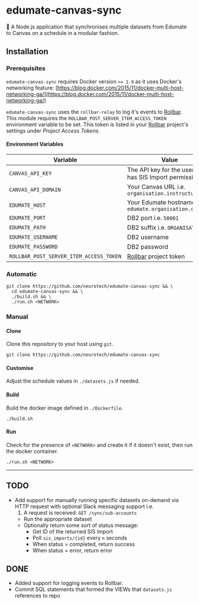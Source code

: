 # edumate-canvas-sync

:link: A Node.js application that synchronises multiple datasets from Edumate to Canvas on a schedule in a modular fashion.

## Installation

### Prerequisites

`edumate-canvas-sync` requires Docker version `>= 1.9` as it uses Docker's networking feature: [https://blog.docker.com/2015/11/docker-multi-host-networking-ga/](https://blog.docker.com/2015/11/docker-multi-host-networking-ga/)

`edumate-canvas-sync` uses the `rollbar-relay` to log it's events to [Rollbar](https://rollbar.com/). This module requires the `ROLLBAR_POST_SERVER_ITEM_ACCESS_TOKEN` environment variable to be set. This token is listed in your [Rollbar](https://rollbar.com/) project's settings under *Project Access Tokens*.

#### Environment Variables

Variable                                | Value
----------------------------------------|------
`CANVAS_API_KEY`                        | The API key for the user that has SIS Import permission.
`CANVAS_API_DOMAIN`                     | Your Canvas URL i.e. `organisation.instructure.com`
`EDUMATE_HOST`                          | Your Edumate hostname i.e. `edumate.organisation.com.au`
`EDUMATE_PORT`                          | DB2 port i.e. `50001`
`EDUMATE_PATH`                          | DB2 suffix i.e. `ORGANISATION`
`EDUMATE_USERNAME`                      | DB2 username
`EDUMATE_PASSWORD`                      | DB2 password
`ROLLBAR_POST_SERVER_ITEM_ACCESS_TOKEN` | [Rollbar](https://rollbar.com/) project token


### Automatic

```shell
git clone https://github.com/neurotech/edumate-canvas-sync && \
  cd edumate-canvas-sync && \
  ./build.sh && \
  ./run.sh <NETWORK>
```

### Manual

#### Clone

Clone this repository to your host using `git`.

```shell
git clone https://github.com/neurotech/edumate-canvas-sync
```

#### Customise

Adjust the schedule values in `./datasets.js` if needed.

#### Build

Build the docker image defined in `./Dockerfile`.

```shell
./build.sh
```

#### Run

Check for the presence of `<NETWORK>` and create it if it doesn't exist, then run the docker container.

```shell
./run.sh <NETWORK>
```

---

## TODO

 - Add support for manually running specific datasets on-demand via HTTP request with optional Slack messaging support i.e.
   1. A request is received: `GET /sync/sub-accounts`
   - Run the appropriate dataset
   - Optionally return some sort of status message:
     - Get ID of the returned SIS Import
     - Poll `sis_imports/{id}` every `n` seconds
     - When status = completed, return success
     - When status = error, return error

## DONE

  - Added support for logging events to Rollbar.
  - Commit SQL statements that formed the VIEWs that `datasets.js` references to repo
